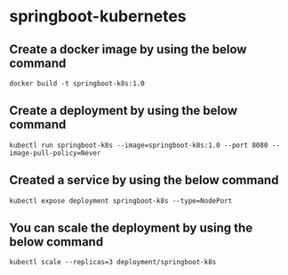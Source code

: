 # springboot-kubernetes
## Create a docker image by using the below command

```
docker build -t springboot-k8s:1.0
```

## Create a deployment by using the below command
```shell script
kubectl run springboot-k8s --image=springboot-k8s:1.0 --port 8080 --image-pull-policy=Never

```
## Created a service by using the below command
```shell script
kubectl expose deployment springboot-k8s --type=NodePort
```

## You can scale the deployment by using the below command
```shell script
kubectl scale --replicas=3 deployment/springboot-k8s
```
